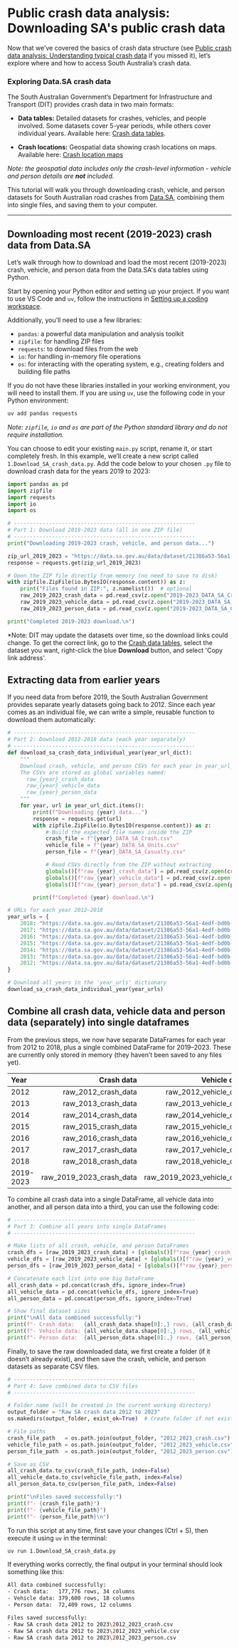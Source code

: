 # Public crash data analysis: Downloading SA's public crash data

Now that we’ve covered the basics of crash data structure (see [Public crash data analysis: Understanding typical crash data](https://centre-for-automotive-safety-research.github.io/2025/06/10/public-crash-data-1-understanding-crash-data.html) if you missed it), let’s explore where and how to access South Australia’s crash data.

### Exploring Data.SA crash data

The South Australian Government’s Department for Infrastructure and Transport (DIT) provides crash data in two main formats:

- **Data tables:** Detailed datasets for crashes, vehicles, and people involved. Some datasets cover 5-year periods, while others cover individual years. 
  Available here: [Crash data tables](https://data.sa.gov.au/data/dataset/road-crash-data).
  
- **Crash locations:** Geospatial data showing crash locations on maps.  
  Available here: [Crash location maps](https://data.sa.gov.au/data/dataset/road-crashes-in-sa)  

*Note: the geospatial data includes only the crash-level information - vehicle and person details are **not** included.*

This tutorial will walk you through downloading crash, vehicle, and person datasets for South Australian road crashes from [Data.SA](http://data.sa.gov.au), combining them into single files, and saving them to your computer.

---

## Downloading most recent (2019-2023) crash data from Data.SA

Let’s walk through how to download and load the most recent (2019-2023) crash, vehicle, and person data from the Data.SA's data tables using Python. 

Start by opening your Python editor and setting up your project. If you want to use VS Code and `uv`, follow the instructions in [Setting up a coding workspace](https://centre-for-automotive-safety-research.github.io/2025/06/09/setting-up-VS-Code.html).

Additionally, you’ll need to use a few libraries:

- `pandas`: a powerful data manipulation and analysis toolkit  
- `zipfile`: for handling ZIP files  
- `requests`: to download files from the web  
- `io`: for handling in-memory file operations
- `os`: for interacting with the operating system, e.g., creating folders and building file paths

If you do not have these libraries installed in your working environment, you will need to install them. If you are using `uv`, use the following code in your Python environment:

```bash
uv add pandas requests
```
*Note: `zipfile`, `io` and `os` are part of the Python standard library and do not require installation.*

You can choose to edit your existing `main.py` script, rename it, or start completely fresh. In this example, we’ll create a new script called `1.Download_SA_crash_data.py`. Add the code below to your chosen `.py` file to download crash data for the years 2019 to 2023:

```python
import pandas as pd 
import zipfile
import requests
import io
import os

# ---------------------------------------------------------
# Part 1: Download 2019-2023 data (all in one ZIP file)
# ---------------------------------------------------------
print("Downloading 2019-2023 crash, vehicle, and person data...")

zip_url_2019_2023 = "https://data.sa.gov.au/data/dataset/21386a53-56a1-4edf-bd0b-61ed15f10acf/resource/78d24425-6c14-426e-8895-d414c2a12521/download/2019-2023_data_sa_as_at_20240913.zip"
response = requests.get(zip_url_2019_2023)

# Open the ZIP file directly from memory (no need to save to disk)
with zipfile.ZipFile(io.BytesIO(response.content)) as z:
    print("Files found in ZIP:", z.namelist())  # optional
    raw_2019_2023_crash_data = pd.read_csv(z.open("2019-2023_DATA_SA_Crash.csv"), low_memory=False)
    raw_2019_2023_vehicle_data = pd.read_csv(z.open("2019-2023_DATA_SA_Units.csv"), low_memory=False)
    raw_2019_2023_person_data = pd.read_csv(z.open("2019-2023_DATA_SA_Casualty.csv"), low_memory=False)

print("Completed 2019-2023 download.\n")
```
*Note: DIT may update the datasets over time, so the download links could change. To get the correct link, go to the [Crash data tables](https://data.sa.gov.au/data/dataset/road-crash-data), select the dataset you want, right-click the blue **Download** button, and select 'Copy link address'.

## Extracting data from earlier years
If you need data from before 2019, the South Australian Government provides separate yearly datasets going back to 2012. Since each year comes as an individual file, we can write a simple, reusable function to download them automatically:

```python
# ---------------------------------------------------------
# Part 2: Download 2012-2018 data (each year separately)
# ---------------------------------------------------------
def download_sa_crash_data_individual_year(year_url_dict):
    """
    Download crash, vehicle, and person CSVs for each year in year_url_dict.
    The CSVs are stored as global variables named:
      raw_{year}_crash_data
      raw_{year}_vehicle_data
      raw_{year}_person_data
    """
    for year, url in year_url_dict.items():
        print(f"Downloading {year} data...")
        response = requests.get(url)
        with zipfile.ZipFile(io.BytesIO(response.content)) as z:
            # Build the expected file names inside the ZIP
            crash_file = f"{year}_DATA_SA_Crash.csv"
            vehicle_file = f"{year}_DATA_SA_Units.csv"
            person_file = f"{year}_DATA_SA_Casualty.csv"

            # Read CSVs directly from the ZIP without extracting
            globals()[f"raw_{year}_crash_data"] = pd.read_csv(z.open(crash_file), low_memory=False)
            globals()[f"raw_{year}_vehicle_data"] = pd.read_csv(z.open(vehicle_file), low_memory=False)
            globals()[f"raw_{year}_person_data"] = pd.read_csv(z.open(person_file), low_memory=False)

        print(f"Completed {year} download.\n")

# URLs for each year 2012–2018
year_urls = {
    2018: "https://data.sa.gov.au/data/dataset/21386a53-56a1-4edf-bd0b-61ed15f10acf/resource/45ceb7e8-59bd-4492-b107-8379752ea597/download/2018_data_sa.zip",
    2017: "https://data.sa.gov.au/data/dataset/21386a53-56a1-4edf-bd0b-61ed15f10acf/resource/8c4689ce-d3cb-413c-a467-674e00fb9115/download/2017_data_sa.zip",
    2016: "https://data.sa.gov.au/data/dataset/21386a53-56a1-4edf-bd0b-61ed15f10acf/resource/ade3f316-3720-4c8f-b0a2-181556ec3cf6/download/2016_data_sa.zip",
    2015: "https://data.sa.gov.au/data/dataset/21386a53-56a1-4edf-bd0b-61ed15f10acf/resource/01e6515b-5428-4850-9814-b2a11a177040/download/2015_data_sa.zip",
    2014: "https://data.sa.gov.au/data/dataset/21386a53-56a1-4edf-bd0b-61ed15f10acf/resource/ea84f40e-8554-4f8d-bbb4-4f6b5c0ef728/download/2014_data_sa.zip", 
    2013: "https://data.sa.gov.au/data/dataset/21386a53-56a1-4edf-bd0b-61ed15f10acf/resource/4b2b5c27-98c9-42bd-9352-3e35c4e3fc22/download/2013_data_sa.zip",
    2012: "https://data.sa.gov.au/data/dataset/21386a53-56a1-4edf-bd0b-61ed15f10acf/resource/922cd06b-76e4-40bf-a534-ce2f2daae904/download/2012_data_sa.zip"
}

# Download all years in the 'year_urls' dictionary
download_sa_crash_data_individual_year(year_urls)
```

## Combine all crash data, vehicle data and person data (separately) into single dataframes
From the previous steps, we now have separate DataFrames for each year from 2012 to 2018, plus a single combined DataFrame for 2019–2023. These are currently only stored in memory (they haven’t been saved to any files yet). 

| Year       | Crash data               | Vehicle data               | Person data               | 
|:-----------|------------------------: |------------------------:   |-------------------------: |
| 2012       | raw_2012_crash_data      | raw_2012_vehicle_data      | raw_2012_person_data      | 
| 2013       | raw_2013_crash_data      | raw_2013_vehicle_data      | raw_2013_person_data      | 
| 2014       | raw_2014_crash_data      | raw_2014_vehicle_data      | raw_2014_person_data      | 
| 2015       | raw_2015_crash_data      | raw_2015_vehicle_data      | raw_2015_person_data      | 
| 2016       | raw_2016_crash_data      | raw_2016_vehicle_data      | raw_2016_person_data      | 
| 2017       | raw_2017_crash_data      | raw_2017_vehicle_data      | raw_2017_person_data      | 
| 2018       | raw_2018_crash_data      | raw_2018_vehicle_data      | raw_2018_person_data      | 
| 2019-2023  | raw_2019_2023_crash_data | raw_2019_2023_vehicle_data | raw_2019_2023_person_data | 

To combine all crash data into a single DataFrame, all vehicle data into another, and all person data into a third, you can use the following code:

```python
# ---------------------------------------------------------
# Part 3: Combine all years into single DataFrames
# ---------------------------------------------------------

# Make lists of all crash, vehicle, and person DataFrames
crash_dfs = [raw_2019_2023_crash_data] + [globals()[f"raw_{year}_crash_data"] for year in year_urls]
vehicle_dfs = [raw_2019_2023_vehicle_data] + [globals()[f"raw_{year}_vehicle_data"] for year in year_urls]
person_dfs = [raw_2019_2023_person_data] + [globals()[f"raw_{year}_person_data"] for year in year_urls]

# Concatenate each list into one big DataFrame
all_crash_data = pd.concat(crash_dfs, ignore_index=True)
all_vehicle_data = pd.concat(vehicle_dfs, ignore_index=True)
all_person_data = pd.concat(person_dfs, ignore_index=True)

# Show final dataset sizes
print("\nAll data combined successfully:")
print(f"- Crash data:   {all_crash_data.shape[0]:,} rows, {all_crash_data.shape[1]} columns")
print(f"- Vehicle data: {all_vehicle_data.shape[0]:,} rows, {all_vehicle_data.shape[1]} columns")
print(f"- Person data:  {all_person_data.shape[0]:,} rows, {all_person_data.shape[1]} columns")
```

Finally, to save the raw downloaded data, we first create a folder (if it doesn’t already exist), and then save the crash, vehicle, and person datasets as separate CSV files.

```python
# ---------------------------------------------------------
# Part 4: Save combined data to CSV files
# ---------------------------------------------------------

# Folder name (will be created in the current working directory)
output_folder = "Raw SA crash data 2012 to 2023"
os.makedirs(output_folder, exist_ok=True)  # Create folder if not exists

# File paths
crash_file_path   = os.path.join(output_folder, "2012_2023_crash.csv")
vehicle_file_path = os.path.join(output_folder, "2012_2023_vehicle.csv")
person_file_path  = os.path.join(output_folder, "2012_2023_person.csv")

# Save as CSV
all_crash_data.to_csv(crash_file_path, index=False)
all_vehicle_data.to_csv(vehicle_file_path, index=False)
all_person_data.to_csv(person_file_path, index=False)

print("\nFiles saved successfully:")
print(f"- {crash_file_path}")
print(f"- {vehicle_file_path}")
print(f"- {person_file_path}\n")
```

To run this script at any time, first save your changes (Ctrl + S), then execute it using `uv` in the terminal:

```bash
uv run 1.Download_SA_crash_data.py
```

If everything works correctly, the final output in your terminal should look something like this:

```bash
All data combined successfully:
- Crash data:   177,776 rows, 34 columns
- Vehicle data: 379,600 rows, 18 columns
- Person data:  72,409 rows, 12 columns

Files saved successfully:
- Raw SA crash data 2012 to 2023\2012_2023_crash.csv
- Raw SA crash data 2012 to 2023\2012_2023_vehicle.csv
- Raw SA crash data 2012 to 2023\2012_2023_person.csv
```
